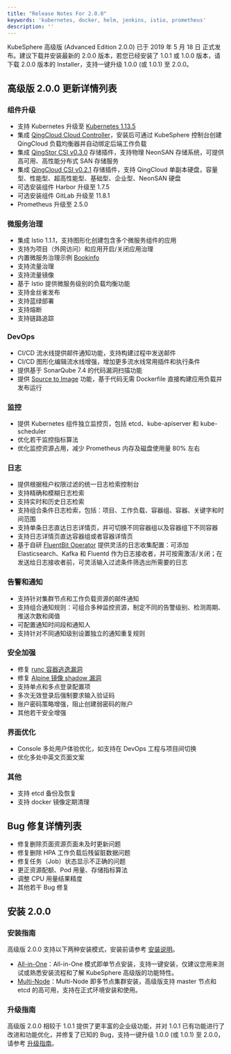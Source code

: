 ```yaml
---
title: "Release Notes For 2.0.0"
keywords: 'kubernetes, docker, helm, jenkins, istio, prometheus'
description: ''
---
```


KubeSphere 高级版 (Advanced Edition 2.0.0) 已于 2019 年 5 月 18 日 正式发布。建议下载并安装最新的 2.0.0 版本，若您已经安装了 1.0.1 或 1.0.0 版本，请下载 2.0.0 版本的 Installer，支持一键升级 1.0.0 (或 1.0.1) 至 2.0.0。

##  高级版 2.0.0 更新详情列表  

### 组件升级
 
 - 支持 Kubernetes 升级至 [Kubernetes 1.13.5](https://github.com/kubernetes/kubernetes/releases/tag/v1.13.5)    
 - 集成 [QingCloud Cloud Controller](https://github.com/yunify/qingcloud-cloud-controller-manager)，安装后可通过 KubeSphere 控制台创建 QingCloud 负载均衡器并自动绑定后端工作负载 
 - 集成 [QingStor CSI v0.3.0](https://github.com/yunify/qingstor-csi/tree/v0.3.0) 存储插件，支持物理 NeonSAN 存储系统，可提供高可用、高性能分布式 SAN 存储服务  
 - 集成 [QingCloud CSI v0.2.1](https://github.com/yunify/qingcloud-csi/tree/v0.2.1) 存储插件，支持 QingCloud 单副本硬盘，容量型、性能型、超高性能型、基础型、企业型、NeonSAN 硬盘   
 - 可选安装组件 Harbor 升级至 1.7.5  
 - 可选安装组件 GitLab 升级至 11.8.1  
 - Prometheus 升级至 2.5.0  

### 微服务治理  

 - 集成 Istio 1.1.1，支持图形化创建包含多个微服务组件的应用  
 - 支持为项目（外网访问）和应用开启/关闭应用治理  
 - 内置微服务治理示例 [Bookinfo](/zh-CN/quick-start/bookinfo-canary/)  
 - 支持流量治理
 - 支持流量镜像
 - 基于 Istio 提供微服务级别的负载均衡功能
 - 支持金丝雀发布
 - 支持蓝绿部署  
 - 支持熔断  
 - 支持链路追踪
   

### DevOps 

 - CI/CD 流水线提供邮件通知功能，支持构建过程中发送邮件
 - CI/CD 图形化编辑流水线增强，增加更多流水线常用插件和执行条件
 - 提供基于 SonarQube 7.4 的代码漏洞扫描功能  
 - 提供 [Source to Image](https://github.com/kubesphere/s2ioperator) 功能，基于代码无需 Dockerfile 直接构建应用负载并发布运行   

### 监控  

 - 提供 Kubernetes 组件独立监控页，包括 etcd、kube-apiserver 和 kube-scheduler  
 - 优化若干监控指标算法 
 - 优化监控资源占用，减少 Prometheus 内存及磁盘使用量 80% 左右 

### 日志  

 - 提供根据租户权限过滤的统一日志检索控制台  
 - 支持精确和模糊日志检索  
 - 支持实时和历史日志检索  
 - 支持组合条件日志检索，包括：项目、工作负载、容器组、容器、关键字和时间范围  
 - 支持单条日志直达日志详情页，并可切换不同容器组以及容器组下不同容器  
 - 支持日志详情页直达容器组或者容器详情页  
 - 基于自研 [FluentBit Operator](https://github.com/kubesphere/fluentbit-operator) 提供灵活的日志收集配置：可添加 Elasticsearch、Kafka 和 Fluentd 作为日志接收者，并可按需激活/关闭；在发送给日志接收者前，可灵活输入过滤条件筛选出所需要的日志  

### 告警和通知

 - 支持针对集群节点和工作负载资源的邮件通知  
 - 支持组合通知规则：可组合多种监控资源，制定不同的告警级别、检测周期、推送次数和阈值  
 - 可配置通知时间段和通知人  
 - 支持针对不同通知级别设置独立的通知重复规则   

### 安全加强  

 - 修复 [runc 容器逃逸漏洞](https://log.qingcloud.com/archives/5127)  
 - 修复 [Alpine 镜像 shadow 漏洞](https://www.alpinelinux.org/posts/Docker-image-vulnerability-CVE-2019-5021.html)  
 - 支持单点和多点登录配置项  
 - 多次无效登录后强制要求输入验证码  
 - 账户密码策略增强，阻止创建弱密码的账户  
 - 其他若干安全增强  

### 界面优化  

 - Console 多处用户体验优化，如支持在 DevOps 工程与项目间切换
 - 优化多处中英文页面文案

### 其他

 - 支持 etcd 备份及恢复  
 - 支持 docker 镜像定期清理   

## Bug 修复详情列表

 - 修复删除页面资源页面未及时更新问题  
 - 修复删除 HPA 工作负载后残留脏数据问题  
 - 修复任务（Job）状态显示不正确的问题   
 - 更正资源配额、Pod 用量、存储指标算法  
 - 调整 CPU 用量结果精度  
 - 其他若干 Bug 修复  


## 安装 2.0.0

### 安装指南

高级版 2.0.0 支持以下两种安装模式，安装前请参考 [安装说明](../../installation/intro)。

- [All-in-One](../../installation/all-in-one)：All-in-One 模式即单节点安装，支持一键安装，仅建议您用来测试或熟悉安装流程和了解 KubeSphere 高级版的功能特性。
- [Multi-Node](../../installation/multi-node)：Multi-Node 即多节点集群安装，高级版支持 master 节点和 etcd 的高可用，支持在正式环境安装和使用。

### 升级指南

高级版 2.0.0 相较于 1.0.1 提供了更丰富的企业级功能，并对 1.0.1 已有功能进行了改进和功能优化，并修复了已知的 Bug，支持一键升级 1.0.0 (或 1.0.1) 至 2.0.0，请参考 [升级指南](../../installation/upgrade)。